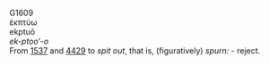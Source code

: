 G1609  
ἐκπτύω  
ekptuō  
*ek-ptoo‘-o*  
From [1537](g1537) and [4429](g4429) to *spit* *out*, that is,
(figuratively) *spurn:* - reject.  
